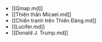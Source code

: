 - [[Qmap.md]]
- [[Thiên thần Micael.md]]
- [[Chiến tranh trên Thiên Đàng.md]]
- [[Lucifer.md]]
- [[Donald J. Trump.md]]
